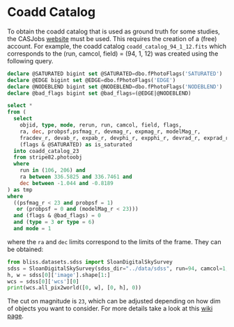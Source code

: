 # Coadd Catalog

To obtain the coadd catalog that is used as ground truth for some studies, the CASJobs [website](https://skyserver.sdss.org/CasJobs/SubmitJob.aspx)
must be used. This requires the creation of a (free) account. For example, the coadd catalog `coadd_catalog_94_1_12.fits` which corresponds to the
(run, camcol, field) = (94, 1, 12) was created using the following query.


```SQL
declare @SATURATED bigint set @SATURATED=dbo.fPhotoFlags('SATURATED')
declare @EDGE bigint set @EDGE=dbo.fPhotoFlags('EDGE')
declare @NODEBLEND bigint set @NODEBLEND=dbo.fPhotoFlags('NODEBLEND')
declare @bad_flags bigint set @bad_flags=(@EDGE|@NODEBLEND)

select *
from (
  select
    objid, type, mode, rerun, run, camcol, field, flags,
    ra, dec, probpsf,psfmag_r, devmag_r, expmag_r, modelMag_r,
    fracdev_r, devab_r, expab_r, devphi_r, expphi_r, devrad_r, exprad_r,
    (flags & @SATURATED) as is_saturated
  into coadd_catalog_23
  from stripe82.photoobj
  where
    run in (106, 206) and
    ra between 336.5825 and 336.7461 and
    dec between -1.044 and -0.8189
) as tmp
where
  ((psfmag_r < 23 and probpsf = 1)
   or (probpsf = 0 and (modelMag_r < 23)))
  and (flags & @bad_flags) = 0
  and (type = 3 or type = 6)
  and mode = 1
```

where the `ra` and `dec` limits correspond to the limits of the frame. They can be obtained:

```python
from bliss.datasets.sdss import SloanDigitalSkySurvey
sdss = SloanDigitalSkySurvey(sdss_dir="../data/sdss", run=94, camcol=1, fields=(12,), bands=(2,))
h, w = sdss[0]['image'].shape[1:]
wcs = sdss[0]['wcs'][0]
print(wcs.all_pix2world([0, w], [0, h], 0))
```

The cut on magnitude is `23`, which can be adjusted depending on how dim of objects you want to consider.
For more details take a look at this [wiki page](https://github.com/jeff-regier/Celeste.jl/wiki/About-SDSS-and-Stripe-82#how-to-get-ground-truth-data-for-stripe-82).
